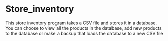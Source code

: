 # Store_inventory

This store inventory program takes a CSV file and stores it in a database. You can choose to view all the products in the database, add new products to the database or make a backup that loads the database to a new CSV file
